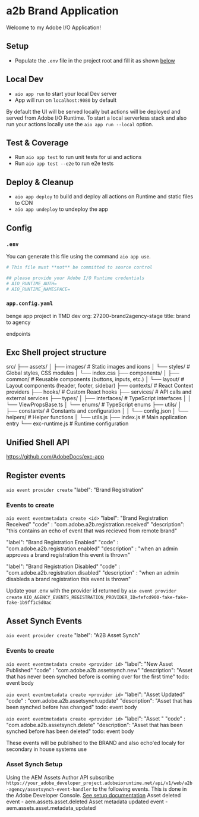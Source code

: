 # a2b Brand Application 

Welcome to my Adobe I/O Application!

## Setup

- Populate the `.env` file in the project root and fill it as shown [below](#env)

## Local Dev

- `aio app run` to start your local Dev server
- App will run on `localhost:9080` by default

By default the UI will be served locally but actions will be deployed and served from Adobe I/O Runtime. To start a
local serverless stack and also run your actions locally use the `aio app run --local` option.

## Test & Coverage

- Run `aio app test` to run unit tests for ui and actions
- Run `aio app test --e2e` to run e2e tests

## Deploy & Cleanup

- `aio app deploy` to build and deploy all actions on Runtime and static files to CDN
- `aio app undeploy` to undeploy the app

## Config

### `.env`

You can generate this file using the command `aio app use`. 

```bash
# This file must **not** be committed to source control

## please provide your Adobe I/O Runtime credentials
# AIO_RUNTIME_AUTH=
# AIO_RUNTIME_NAMESPACE=
```

### `app.config.yaml`
benge app project in TMD dev org: 27200-brand2agency-stage
title: brand to agency

endpoints 

## Exc Shell project structure 
src/
├── assets/
│   ├── images/         # Static images and icons
│   └── styles/         # Global styles, CSS modules
│       └── index.css
├── components/
│   ├── common/         # Reusable components (buttons, inputs, etc.)
│   └── layout/         # Layout components (header, footer, sidebar)
├── contexts/           # React Context providers
├── hooks/              # Custom React hooks
├── services/           # API calls and external services
├── types/
│   ├── interfaces/     # TypeScript interfaces
│   │   └── ViewPropsBase.ts
│   └── enums/         # TypeScript enums
├── utils/
│   ├── constants/     # Constants and configuration
│   │   └── config.json
│   └── helpers/       # Helper functions
│       └── utils.js
├── index.js           # Main application entry
└── exc-runtime.js     # Runtime configuration

## Unified Shell API
https://github.com/AdobeDocs/exc-app

## Register events
`aio event provider create`
"label": "Brand Registration"

### Events to create
`aio event eventmetadata create <id>`
"label": "Brand Registration Received"
"code" : "com.adobe.a2b.registration.received"
"description": "this contains an echo of event that was recieved from remote brand"

"label": "Brand Registration Enabled"
"code" : "com.adobe.a2b.registration.enabled"
"description" : "when an admin approves a brand registration this event is thrown"

"label": "Brand Registration Disabled"
"code" : "com.adobe.a2b.registration.disabled"
"description" : "when an admin disableds a brand registration this event is thrown"

Update your .env with the provider id returned by `aio event provider create`
`AIO_AGENCY_EVENTS_REGISTRATION_PROVIDER_ID=fefcd900-fake-fake-fake-1b9ff1c5d0ac`

## Asset Synch Events
`aio event provider create`
"label": "A2B Asset Synch"

### Events to create
`aio event eventmetadata create <provider id>`
"label": "New Asset Published"
"code" : "com.adobe.a2b.assetsynch.new"
"description": "Asset that has never been synched before is coming over for the first time"
todo: event body

`aio event eventmetadata create <provider id>`
"label": "Asset Updated"
"code" : "com.adobe.a2b.assetsynch.update"
"description": "Asset that has been synched before has changed"
todo: event body

`aio event eventmetadata create <provider id>`
"label": "Asset "
"code" : "com.adobe.a2b.assetsynch.delete"
"description": "Asset that has been synched before has been deleted"
todo: event body

These events will be published to the BRAND and also echo'ed localy for secondary in house systems use

### Asset Synch Setup
Using the AEM Assets Author API subscribe `https://your_adobe_developer_project.adobeioruntime.net/api/v1/web/a2b-agency/assetsynch-event-handler` to the following events. This is done in the Adobe Developer Console. [See setup documentation](https://experienceleague.adobe.com/en/docs/experience-manager-learn/cloud-service/aem-apis/openapis/setup)
Asset deleted event - aem.assets.asset.deleted
Asset metadata updated event - aem.assets.asset.metadata_updated




